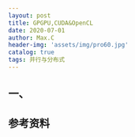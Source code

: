 ```yaml
---
layout: post
title: GPGPU,CUDA&OpenCL
date: 2020-07-01
author: Max.C
header-img: 'assets/img/pro60.jpg'
catalog: true
tags: 并行与分布式
---
```




## 一、



## 参考资料



